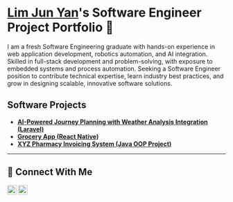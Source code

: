 # <a href="https://www.linkedin.com/in/lim-jun-yan-6b05342aa/">Lim Jun Yan</a>'s Software Engineer Project Portfolio 🔐

I am a fresh Software Engineering graduate with hands-on experience in web application development, robotics automation, and AI integration. Skilled in full-stack development and problem-solving, with exposure to embedded systems and process automation. Seeking a Software Engineer position to contribute technical expertise, learn industry best practices, and grow in designing scalable, innovative software solutions. 


## Software Projects

- **[AI-Powered Journey Planning with Weather Analysis Integration (Laravel)](https://github.com/joshcybertest/vulnerability-management-program)**
- **[Grocery App (React Native)](https://github.com/joshcybertest/programmatic-vulnerability-remediations)**
- **[XYZ Pharmacy Invoicing System (Java OOP Project)](https://github.com/joshcybertest/programmatic-vulnerability-remediations)**

<hr/>

## 🤳 Connect With Me

[<img align="left" alt="___________ | LinkedIn" width="22px" src="https://cdn.jsdelivr.net/npm/simple-icons@v3/icons/linkedin.svg" />][linkedin]
[<img align="left" alt="___________ | Instagram" width="22px" src="https://cdn.jsdelivr.net/npm/simple-icons@v3/icons/instagram.svg" />][instagram]

[instagram]: https://www.instagram.com/junyan_212/
[linkedin]: https://www.linkedin.com/in/lim-jun-yan-6b05342aa/

<!--
<img width="35" alt="image" src="https://github.com/user-attachments/assets/2f41c7cd-5ea8-4475-b451-a37161b6c3fb"> 
<img width="35" alt="image" src="https://github.com/user-attachments/assets/77649969-9910-4994-8b96-74a116cfb2a8">
-->